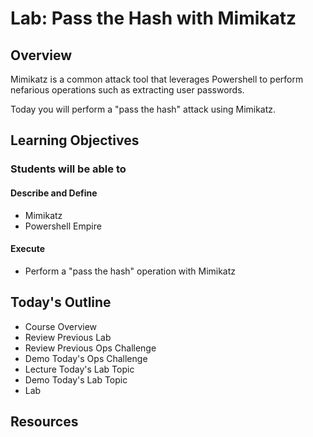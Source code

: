# Lab: Pass the Hash with Mimikatz

## Overview

Mimikatz is a common attack tool that leverages Powershell to perform nefarious operations such as extracting user passwords.

Today you will perform a "pass the hash" attack using Mimikatz.

## Learning Objectives

### Students will be able to

#### Describe and Define

- Mimikatz
- Powershell Empire

#### Execute

- Perform a "pass the hash" operation with Mimikatz

## Today's Outline

- Course Overview
- Review Previous Lab
- Review Previous Ops Challenge
- Demo Today's Ops Challenge
- Lecture Today's Lab Topic
- Demo Today's Lab Topic
- Lab

## Resources
